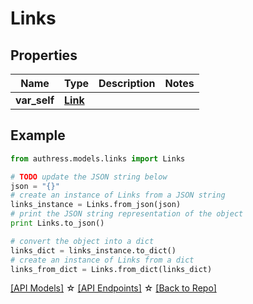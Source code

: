 # Links


## Properties
Name | Type | Description | Notes
------------ | ------------- | ------------- | -------------
**var_self** | [**Link**](Link.md) |  | 

## Example

```python
from authress.models.links import Links

# TODO update the JSON string below
json = "{}"
# create an instance of Links from a JSON string
links_instance = Links.from_json(json)
# print the JSON string representation of the object
print Links.to_json()

# convert the object into a dict
links_dict = links_instance.to_dict()
# create an instance of Links from a dict
links_from_dict = Links.from_dict(links_dict)
```
[[API Models]](./README.md#documentation-for-models) ☆ [[API Endpoints]](./README.md#documentation-for-api-endpoints) ☆ [[Back to Repo]](../README.md)


